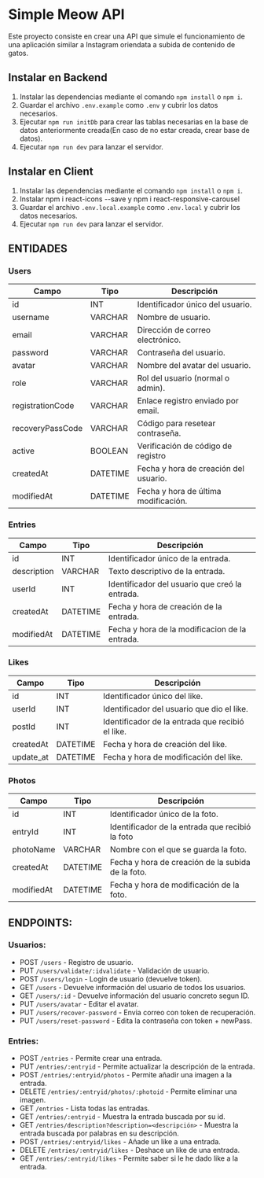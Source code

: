 # Simple Meow API

Este proyecto consiste en crear una API que simule el funcionamiento de una aplicación similar a Instagram oriendata a subida de contenido de gatos.

## Instalar en Backend

1. Instalar las dependencias mediante el comando `npm install` o `npm i`.
2. Guardar el archivo `.env.example` como `.env` y cubrir los datos necesarios.
3. Ejecutar `npm run initDb` para crear las tablas necesarias en la base de datos anteriormente creada(En caso de no estar creada, crear base de datos).
4. Ejecutar `npm run dev` para lanzar el servidor.

## Instalar en Client

1. Instalar las dependencias mediante el comando `npm install` o `npm i`.
2. Instalar npm i react-icons --save y npm i react-responsive-carousel
2. Guardar el archivo `.env.local.example` como `.env.local` y cubrir los datos necesarios.
4. Ejecutar `npm run dev` para lanzar el servidor.

## ENTIDADES

### Users

| Campo          | Tipo     | Descripción                           |
| ----------     | -------- | ------------------------------------- |
| id             | INT      | Identificador único del usuario.      |
| username       | VARCHAR  | Nombre de usuario.                    |
| email          | VARCHAR  | Dirección de correo electrónico.      |
| password       | VARCHAR  | Contraseña del usuario.               |
| avatar         | VARCHAR  | Nombre del avatar del usuario.        |
| role           | VARCHAR  | Rol del usuario (normal o admin).     |
|registrationCode| VARCHAR  | Enlace registro enviado por email.    |
|recoveryPassCode| VARCHAR  | Código para resetear contraseña.      |
| active         | BOOLEAN  | Verificación de código de registro    |
| createdAt      | DATETIME | Fecha y hora de creación del usuario. |
| modifiedAt     | DATETIME | Fecha y hora de última modificación.  |

### Entries

| Campo     | Tipo     | Descripción                                   |
| --------- | -------- | --------------------------------------------  |
| id        | INT      | Identificador único de la entrada.            |
|description| VARCHAR  | Texto descriptivo de la entrada.              |
| userId    | INT      | Identificador del usuario que creó la entrada.|
| createdAt | DATETIME | Fecha y hora de creación de la entrada.       |
| modifiedAt| DATETIME | Fecha y hora de la modificacion de la entrada.|


### Likes

| Campo     | Tipo     | Descripción                                      |
| --------- | -------- | --------------------------------------------     |
| id        | INT      | Identificador único del like.                    |
| userId   | INT      | Identificador del usuario que dio el like.       |
| postId   | INT      | Identificador de la entrada que recibió el like. |
| createdAt | DATETIME | Fecha y hora de creación del like.               |
| update_at | DATETIME | Fecha y hora de modificación del like.           |


### Photos

| Campo     | Tipo     | Descripción                                           |
| --------- | -------- | --------------------------------------------          |
| id        | INT      | Identificador único de la foto.                       |
| entryId   | INT      | Identificador de la entrada que recibió la foto       |
| photoName | VARCHAR  | Nombre con el que se guarda la foto.                  |
| createdAt | DATETIME | Fecha y hora de creación de la subida de la foto.     |
|modifiedAt | DATETIME | Fecha y hora de modificación de la foto.              |




## ENDPOINTS:

### Usuarios:

-   POST `/users` - Registro de usuario.
-   PUT `/users/validate/:idvalidate` - Validación de usuario.
-   POST `/users/login` - Login de usuario (devuelve token).
-   GET `/users` - Devuelve información del usuario de todos los usuarios.
-   GET `/users/:id` - Devuelve información del usuario concreto segun ID.
-   PUT `/users/avatar` - Editar el avatar.
-   PUT `/users/recover-password` - Envia correo con token de recuperación.
-   PUT `/users/reset-password` - Edita la contraseña con token + newPass.


### Entries:

-   POST `/entries` - Permite crear una entrada.
-   PUT  `/entries/:entryid` - Permite actualizar la descripción de la entrada.
-   POST `/entries/:entryid/photos` - Permite añadir una imagen a la entrada.
-   DELETE `/entries/:entryid/photos/:photoid` - Permite eliminar una imagen.
-   GET `/entries` - Lista todas las entradas.
-   GET `/entries/:entryid` - Muestra la entrada buscada por su id.
-   GET `/entries/description?description=<descripción>` - Muestra la entrada buscada por palabras en su descripción.
-   POST `/entries/:entryid/likes` - Añade un like a una entrada.
-   DELETE `/entries/:entryid/likes` - Deshace un like de una entrada.
-   GET `/entries/:entryid/likes` - Permite saber si le he dado like a la entrada.
